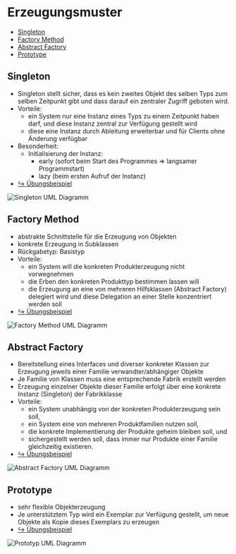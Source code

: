 # Erzeugungsmuster

- [Singleton](#singleton)
- [Factory Method](#factory-method)
- [Abstract Factory](#abstract-factory)
- [Prototype](#prototype)

## Singleton

- Singleton stellt sicher, dass es kein zweites Objekt des selben Typs zum selben Zeitpunkt gibt und dass darauf ein zentraler Zugriff geboten wird.
- Vorteile:
	- ein System nur eine Instanz eines Typs zu einem Zeitpunkt haben darf, und diese Instanz zentral zur Verfügung gestellt wird
	- diese eine Instanz durch Ableitung erweiterbar und für Clients ohne Änderung verfügbar
- Besonderheit:
	- Initialisierung der Instanz:
		- early (sofort beim Start des Programmes => langsamer Programmstart)
		- lazy (beim ersten Aufruf der Instanz)
- [↪ Übungsbeispiel](https://github.com/gayvis/htlw5-sew/tree/main/01_singelton_logging)

![Singleton UML Diagramm](https://upload.wikimedia.org/wikipedia/commons/thumb/f/fb/Singleton_UML_class_diagram.svg/250px-Singleton_UML_class_diagram.svg.png)

## Factory Method

- abstrakte Schnittstelle für die Erzeugung von Objekten
- konkrete Erzeugung in Subklassen
- Rückgabetyp: Basistyp
- Vorteile:
	- ein System will die konkreten Produkterzeugung nicht vorwegnehmen
	- die Erben den konkreten Produkttyp bestimmen lassen will
	- die Erzeugung an eine von mehreren Hilfsklassen (Abstract Factory) delegiert wird und diese Delegation an einer Stelle konzentriert werden soll
- [↪ Übungsbeispiel](https://github.com/gayvis/htlw5-sew/tree/main/02_factory-method_zahlen-strings)

![Factory Method UML Diagramm](https://upload.wikimedia.org/wikipedia/commons/thumb/1/1e/Fabrikmethode.svg/1920px-Fabrikmethode.svg.png)

## Abstract Factory

- Bereitstellung eines Interfaces und diverser konkreter Klassen zur Erzeugung jeweils einer Familie verwandter/abhängiger Objekte
- Je Familie von Klassen muss eine entsprechende Fabrik erstellt werden
- Erzeugung einzelner Objekte dieser Familie erfolgt über eine konkrete Instanz (Singleton) der Fabrikklasse
- Vorteile:
	- ein System unabhängig von der konkreten Produkterzeugung sein soll,
	- ein System eine von mehreren Produktfamilien nutzen soll,
	- die konkrete Implementierung der Produkte geheim bleiben soll, und
	- sichergestellt werden soll, dass immer nur Produkte einer Familie gleichzeitig existieren.
- [↪ Übungsbeispiel](https://github.com/gayvis/htlw5-sew/tree/main/03_abstact-factory_computerzubehoer)

![Abstract Factory UML Diagramm](https://upload.wikimedia.org/wikipedia/commons/thumb/0/02/AbstkrakteFabrik.svg/1024px-AbstkrakteFabrik.svg.png)

## Prototype

- sehr flexible Objekterzeugung
- Je unterstütztem Typ wird ein Exemplar zur Verfügung gestellt, um neue Objekte als Kopie dieses Exemplars zu erzeugen
- [↪ Übungsbeispiel](https://github.com/gayvis/htlw5-sew/tree/main/04_prototyp-entwurfsmuster_computerzubehoer)

![Prototyp UML Diagramm](https://upload.wikimedia.org/wikipedia/commons/thumb/5/5e/Prototyp.svg/1920px-Prototyp.svg.png)
